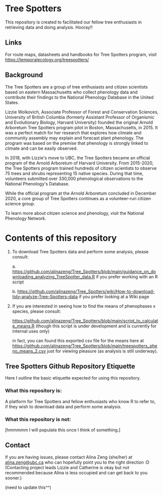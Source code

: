 # Tree Spotters
This repository is created to facilitated our fellow tree enthusiasts in retrieving data and doing analysis. Hooray!!

## Links
For route maps, datasheets and handbooks for Tree Spotters program, visit https://temporalecology.org/treespotters/


## Background
The Tree Spotters are a group of tree enthusiasts and citizen scientists based on eastern Massachusetts who collect phenology data and contribute their findings to the National Phenology Database in the United States.

Lizzie Wolkovich, Associate Professor of Forest and Conservation Sciences, University of British Columbia (formerly Assistant Professor of Organismic and Evolutionary Biology, Harvard University) founded the original Arnold Arboretum Tree Spotters program pilot in Boston, Massachusetts, in 2015. It was a perfect match for her research that explores how climate and community assembly may explain and forecast plant phenology. The program was based on the premise that phenology is strongly linked to climate and can be easily observed.

In 2018, with Lizzie's move to UBC, the Tree Spotters became an official program of the Arnold Arboretum of Harvard University. From 2015-2020, the Tree Spotters program trained hundreds of citizen scientists to observe 75 trees and shrubs representing 15 native species. During that time, volunteers submitted over 330,000 phenological observations to the National Phenology's Database.

While the official program at the Arnold Arboretum concluded in December 2020, a core group of Tree Spotters continues as a volunteer-run citizen science group.

To learn more about citizen science and phenology, visit the National Phenology Network.

# Contents of this repository

1. To download Tree Spotters data and perform some analysis, please consult:
      
      a. https://github.com/alinazeng/Tree_Spotters/blob/main/guidance_on_downloading_analyzing_TreeSpotter_data.R  if you prefer working with an R script
      
      b. https://github.com/alinazeng/Tree_Spotters/wiki/How-to-download-tidy-analyze-Tree-Spotters-data    if you prefer looking at a Wiki page
     
2. If you are interested in seeing how to find the means of phenophases x species, please consult:

      https://github.com/alinazeng/Tree_Spotters/blob/main/script_to_calculate_means.R
      (though this script is under development and is currently for internal uses only)
      
      in fact, you can found this exported csv file for the means here at https://github.com/alinazeng/Tree_Spotters/blob/main/treespotters_pheno_means_2.csv
      just for viewing pleasure (as analysis is still underway).


## Tree Spotters Github Repository Etiquette

Here I outline the basic etiquette expected for using this repository.

### What this repository is: 

A platform for Tree Spotters and fellow enthusiasts who know R to refer to, if they wish to download data and perform some analysis.

### What this repository is not:

[hmmmmm I will populate this once I think of something.]

## Contact
If you are having issues, please contact Alina Zeng (she/her) at alina.zeng@ubc.ca who can hopefully point you to the right direction :D
(Contacting project leads Lizzie and Catherine is okay but not recommended because Alina is less occupied and can get back to you sooner.) 

(need to update this^^)
